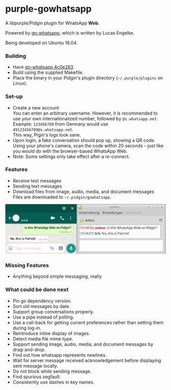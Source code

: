 # purple-gowhatsapp

A libpurple/Pidgin plugin for WhatsApp **Web**.

Powered by [go-whatsapp](https://github.com/Rhymen/go-whatsapp), which is written by Lucas Engelke.

Being developed on Ubuntu 18.04.

### Building

* Have [go-whatsapp 4c0e263](https://github.com/Rhymen/go-whatsapp/commit/4c0e263).
* Build using the supplied Makefile.
* Place the binary in your Pidgin's plugin directory (`~/.purple/plugins` on Linux).

### Set-up

* Create a new account  
  You can enter an arbitrary username. 
  However, it is recommended to use your own internationalized number, followed by `@s.whatsapp.net`.  
  Example: `123456789` from Germany would use `49123456789@s.whatsapp.net`.  
  This way, Pigin's logs look sane.
* Upon login, a fake conversation should pop up, showing a QR code.  
  Using your phone's camera, scan the code within 20 seconds – just like you would do with the browser-based WhatsApp Web.
* Note: Some settings only take effect after a re-connect.

### Features

* Receive text messages
* Sending text messages
* Download files from image, audio, media, and document messages  
  Files are downloaded to `~/.pidgin/gowhatsapp`.

![Instant Message](/instant_message.png?raw=true "Instant Message Screenshot")  

### Missing Features

* Anything beyond simple messaging, really

### What could be done next

* Pin go dependency version.
* Sort old messages by date.
* Support group conversations properly.
* Use a pipe instead of polling.
* Use a call-back for getting current preferences rather than setting them during log-in.
* Reintroduce inline display of images.
* Detect media file mime type.
* Support sending image, audio, media, and document messages by drag-and-drop.
* Find out how whatsapp represents newlines.
* Wait for server message received acknowledgement before displaying sent message locally.
* Do not block while sending message.
* Find spurious segfault.
* Consistently use dashes in key names.
